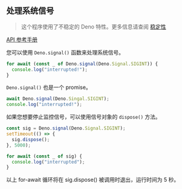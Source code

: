 ## 处理系统信号

> 这个程序使用了不稳定的 Deno 特性。更多信息请查阅
> [稳定性](../runtime/stability.md)

[API 参考手册](https://deno.land/typedoc/index.html#signal)

您可以使用 `Deno.signal()` 函数来处理系统信号。

```ts
for await (const _ of Deno.signal(Deno.Signal.SIGINT)) {
  console.log("interrupted!");
}
```

`Deno.signal()` 也是一个 promise。

```ts
await Deno.signal(Deno.Singal.SIGINT);
console.log("interrupted!");
```

如果您想要停止监控信号，可以使用信号对象的 `dispose()` 方法。

```ts
const sig = Deno.signal(Deno.Signal.SIGINT);
setTimeout(() => {
  sig.dispose();
}, 5000);

for await (const _ of sig) {
  console.log("interrupted");
}
```

以上 for-await 循环将在 sig.dispose() 被调用时退出，运行时间为 5 秒。
